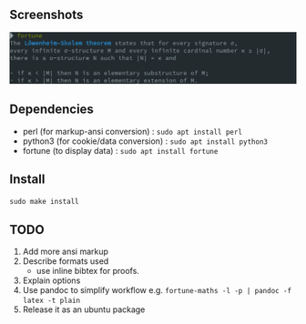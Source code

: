 ## Screenshots

![screenshot 1](img/screenshot_1.png)

## Dependencies

- perl (for markup-ansi conversion) : `sudo apt install perl`
- python3 (for cookie/data conversion) : `sudo apt install python3`
- fortune (to display data) : `sudo apt install fortune`

## Install
`sudo make install`


## TODO

1. Add more ansi markup
2. Describe formats used
    - use inline bibtex for proofs.
3. Explain options
4. Use pandoc to simplify workflow e.g. `fortune-maths -l -p | pandoc -f latex -t plain`
5. Release it as an ubuntu package

